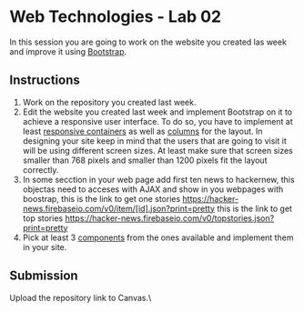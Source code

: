 # Web Technologies - Lab 02

In this session you are going to work on the website you created las week and improve it using [Bootstrap](https://getbootstrap.com/).

## Instructions

1. Work on the repository you created last week.
2. Edit the website you created last week and implement Bootstrap on it to achieve a responsive user interface. To do so, you have to implement at least [responsive containers](https://getbootstrap.com/docs/5.3/layout/containers/#responsive-containers) as well as [columns](https://getbootstrap.com/docs/5.3/layout/columns/) for the layout. In designing your site keep in mind that the users that are going to visit it will be using different screen sizes. At least make sure that screen sizes smaller than 768 pixels and smaller than 1200 pixels fit the layout correctly.
3. In some secction in your web page add first ten news to hackernew, this objectas need to acceses with AJAX and show in you webpages with boostrap, this is the link to get one stories https://hacker-news.firebaseio.com/v0/item/[id].json?print=pretty this is the link to get top stories https://hacker-news.firebaseio.com/v0/topstories.json?print=pretty
4. Pick at least 3 [components](https://getbootstrap.com/docs/5.3/components/) from the ones available and implement them in your site.

## Submission

Upload the repository link to Canvas.\
